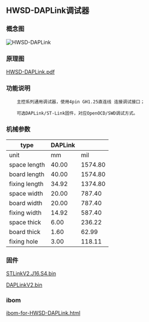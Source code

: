## HWSD-DAPLink调试器

### 概念图

![HWSD-DAPLink](HWSD-DAPLink.PNG)

### 原理图

 [HWSD-DAPLink.pdf](HWSD-DAPLink.pdf) 

### 功能说明

		主控系列通用调试器，使用4pin GH1.25直连线 连接调试接口；
		
		可选DAPLink/ST-Link固件，对应OpenOCD/SWD调试方式。

### 机械参数

| type          | DAPLink |         |
| ------------- | ------- | ------- |
| unit          | mm      | mil     |
| space length  | 40.00   | 1574.80 |
| board length  | 40.00   | 1574.80 |
| fixing length | 34.92   | 1374.80 |
| space width   | 20.00   | 787.40  |
| board width   | 20.00   | 787.40  |
| fixing width  | 14.92   | 587.40  |
| space thick   | 6.00    | 236.22  |
| board thick   | 1.60    | 62.99   |
| fixing hole   | 3.00    | 118.11  |

### 固件

 [STLinkV2.J16.S4.bin](STLinkV2.J16.S4.bin) 

 [DAPLinkV2.bin](DAPLinkV2.bin) 

### ibom

 [ibom-for-HWSD-DAPLink.html](ibom-for-HWSD-DAPLink.html) 

